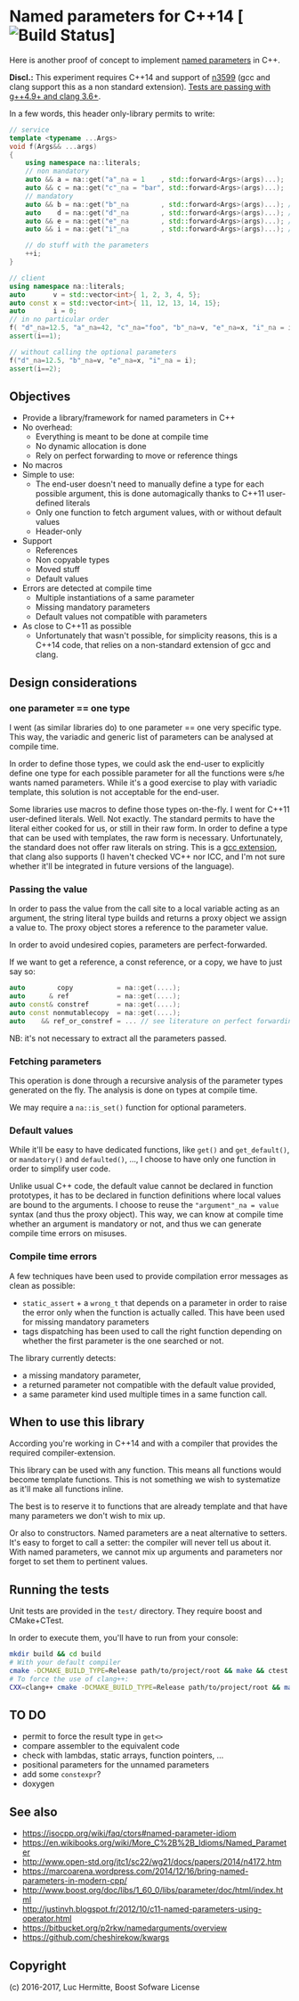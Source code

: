 # Named parameters for C++14 [![Build Status](https://secure.travis-ci.org/LucHermitte/NamedParameter.png?branch=master)]

Here is another proof of concept to implement
[named parameters](https://en.wikipedia.org/wiki/Named_parameter) in C++.

__Discl.:__ This experiment requires C++14 and support of
[n3599](http://www.open-std.org/jtc1/sc22/wg21/docs/papers/2013/n3599.html)
(gcc and clang support this as a non standard extension).
[Tests are passing with g++4.9+ and clang 3.6+](https://travis-ci.org/LucHermitte/NamedParameter).

In a few words, this header only-library permits to write:

```c++
// service
template <typename ...Args>
void f(Args&& ...args)
{
    using namespace na::literals;
    // non mandatory
    auto && a = na::get("a"_na = 1    , std::forward<Args>(args)...);
    auto && c = na::get("c"_na = "bar", std::forward<Args>(args)...);
    // mandatory
    auto && b = na::get("b"_na        , std::forward<Args>(args)...); // a reference
    auto    d = na::get("d"_na        , std::forward<Args>(args)...); // a copy
    auto && e = na::get("e"_na        , std::forward<Args>(args)...); // a const-reference
    auto && i = na::get("i"_na        , std::forward<Args>(args)...); // a reference

    // do stuff with the parameters
    ++i;
}

// client
using namespace na::literals;
auto       v = std::vector<int>{ 1, 2, 3, 4, 5};
auto const x = std::vector<int>{ 11, 12, 13, 14, 15};
auto       i = 0;
// in no particular order
f( "d"_na=12.5, "a"_na=42, "c"_na="foo", "b"_na=v, "e"_na=x, "i"_na = i);
assert(i==1);

// without calling the optional parameters
f("d"_na=12.5, "b"_na=v, "e"_na=x, "i"_na = i);
assert(i==2);
```

## Objectives

- Provide a library/framework for named parameters in C++
- No overhead:
  - Everything is meant to be done at compile time
  - No dynamic allocation is done
  - Rely on perfect forwarding to move or reference things
- No macros
- Simple to use:
  - The end-user doesn't need to manually define a type for each possible
    argument, this is done automagically thanks to C++11 user-defined literals
  - Only one function to fetch argument values, with or without default values
  - Header-only
- Support
  - References
  - Non copyable types
  - Moved stuff
  - Default values
- Errors are detected at compile time
  - Multiple instantiations of a same parameter
  - Missing mandatory parameters
  - Default values not compatible with parameters
- As close to C++11 as possible
  - Unfortunately that wasn't possible, for simplicity reasons, this is a
    C++14 code, that relies on a non-standard extension of gcc and clang.

## Design considerations

### one parameter == one type
I went (as similar libraries do) to one parameter == one very specific type.
This way, the variadic and generic list of parameters can be analysed at
compile time.

In order to define those types, we could ask the end-user to explicitly define
one type for each possible parameter for all the functions were s/he wants named
parameters. While it's a good exercise to play with variadic template, this
solution is not acceptable for the end-user.

Some libraries use macros to define those types on-the-fly. I went for C++11
user-defined literals. Well. Not exactly. The standard permits to have the
literal either cooked for us, or still in their raw form. In order to define a
type that can be used with templates, the raw form is necessary.
Unfortunately, the standard does not offer raw literals on string. This is a
[gcc extension](https://gcc.gnu.org/ml/gcc-patches/2013-04/msg00998.html),
that clang also supports (I haven't checked VC++ nor ICC, and I'm not sure
whether it'll be integrated in future versions of the language).

### Passing the value

In order to pass the value from the call site to a local variable acting as an
argument, the string literal type builds and returns a proxy object we assign a
value to. The proxy object stores a reference to the parameter value.

In order to avoid undesired copies, parameters are perfect-forwarded.

If we want to get a reference, a const reference, or a copy, we have to just
say so:

```c++
auto        copy           = na::get(....);
auto      & ref            = na::get(....);
auto const& constref       = na::get(....);
auto const nonmutablecopy  = na::get(....);
auto    && ref_or_constref = ... // see literature on perfect forwarding
```

NB: it's not necessary to extract all the parameters passed.

### Fetching parameters
This operation is done through a recursive analysis of the parameter types
generated on the fly. The analysis is done on types at compile time.

We may require a `na::is_set()` function for optional parameters.

### Default values
While it'll be easy to have dedicated functions, like `get()` and
`get_default()`, or `mandatory()` and `defaulted()`, ..., I choose to have only
one function in order to simplify user code.

Unlike usual C++ code, the default value cannot be declared in function
prototypes, it has to be declared in function definitions where local values
are bound to the arguments. I choose to reuse the `"argument"_na = value`
syntax (and thus the proxy object). This way, we can know at compile time
whether an argument is mandatory or not, and thus we can generate compile time errors
on misuses.


### Compile time errors

A few techniques have been used to provide compilation error messages as clean
as possible:
- `static_assert` + a `wrong_t` that depends on a parameter in order to raise
  the error only when the function is actually called.  This have been used for
  missing mandatory parameters
- tags dispatching has been used to call the right function depending on
  whether the first parameter is the one searched or not.

The library currently detects:
- a missing mandatory parameter,
- a returned parameter not compatible with the default value provided,
- a same parameter kind used multiple times in a same function call.

## When to use this library

According you're working in C++14 and with a compiler that provides the
required compiler-extension.

This library can be used with any function. This means all functions would
become template functions. This is not something we wish to systematize as
it'll make all functions inline.

The best is to reserve it to functions that are already template and that have
many parameters we don't wish to mix up.

Or also to constructors.  Named parameters are a neat alternative to setters.
It's easy to forget to call a setter: the compiler will never tell us about it.
With named parameters, we cannot mix up arguments and parameters nor forget to
set them to pertinent values.

## Running the tests

Unit tests are provided in the `test/` directory. They require boost and
CMake+CTest.

In order to execute them, you'll have to run from your console:

```bash
mkdir build && cd build
# With your default compiler
cmake -DCMAKE_BUILD_TYPE=Release path/to/project/root && make && ctest
# To force the use of clang++:
CXX=clang++ cmake -DCMAKE_BUILD_TYPE=Release path/to/project/root && make && ctest
```

## TO DO

- permit to force the result type in `get<>`
- compare assembler to the equivalent code
- check with lambdas, static arrays, function pointers, ...
- positional parameters for the unnamed parameters
- add some `constexpr`?
- doxygen

## See also
- https://isocpp.org/wiki/faq/ctors#named-parameter-idiom
- https://en.wikibooks.org/wiki/More_C%2B%2B_Idioms/Named_Parameter
- http://www.open-std.org/jtc1/sc22/wg21/docs/papers/2014/n4172.htm
- https://marcoarena.wordpress.com/2014/12/16/bring-named-parameters-in-modern-cpp/
- http://www.boost.org/doc/libs/1_60_0/libs/parameter/doc/html/index.html
- http://justinvh.blogspot.fr/2012/10/c11-named-parameters-using-operator.html
- https://bitbucket.org/p2rkw/namedarguments/overview
- https://github.com/cheshirekow/kwargs


## Copyright

(c) 2016-2017, Luc Hermitte, Boost Sofware License
